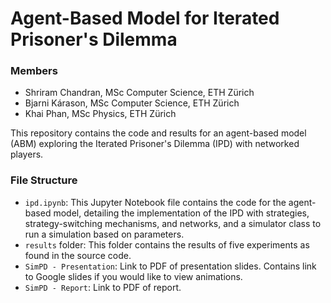 # Agent-Based Model for Iterated Prisoner's Dilemma
### Members
- Shriram Chandran, MSc Computer Science, ETH Zürich
- Bjarni Kárason, MSc Computer Science, ETH Zürich
- Khai Phan, MSc Physics, ETH Zürich

This repository contains the code and results for an agent-based model (ABM) exploring the Iterated Prisoner's Dilemma (IPD) with networked players.
### File Structure
- ```ipd.ipynb```: This Jupyter Notebook file contains the code for the agent-based model, detailing the implementation of the IPD with strategies, strategy-switching mechanisms, and networks, and a simulator class to run a simulation based on parameters.
- ```results``` folder: This folder contains the results of five experiments as found in the source code.
- ```SimPD - Presentation```: Link to PDF of presentation slides. Contains link to Google slides if you would like to view animations.
- ```SimPD - Report```: Link to PDF of report.
